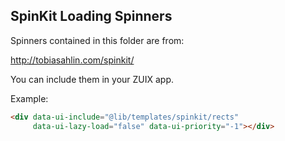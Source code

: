 ## SpinKit Loading Spinners

Spinners contained in this folder are from:

http://tobiasahlin.com/spinkit/

You can include them in your ZUIX app.

Example:

```html
<div data-ui-include="@lib/templates/spinkit/rects"
     data-ui-lazy-load="false" data-ui-priority="-1"></div>
````

